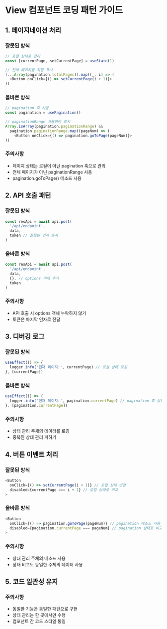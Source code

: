 # View 컴포넌트 코딩 패턴 가이드

## 1. 페이지네이션 처리

### 잘못된 방식

```javascript
// 로컬 상태로 관리
const [currentPage, setCurrentPage] = useState(1)

// 전체 페이지를 직접 표시
[...Array(pagination.totalPages)].map((_, i) => (
  <Button onClick={() => setCurrentPage(i + 1)}>
))
```

### 올바른 방식

```javascript
// pagination 훅 사용
const pagination = usePagination()

// paginationRange 사용하여 표시
Array.isArray(pagination.paginationRange) &&
  pagination.paginationRange.map((pageNum) => (
    <Button onClick={() => pagination.goToPage(pageNum)}>
))
```

### 주의사항

- 페이지 상태는 로컬이 아닌 pagination 훅으로 관리
- 전체 페이지가 아닌 paginationRange 사용
- pagination.goToPage() 메소드 사용

## 2. API 호출 패턴

### 잘못된 방식

```javascript
const resApi = await api.post(
  '/api/endpoint',
  data,
  token // 잘못된 인자 순서
)
```

### 올바른 방식

```javascript
const resApi = await api.post(
  '/api/endpoint',
  data,
  {}, // options 객체 추가
  token
)
```

### 주의사항

- API 호출 시 options 객체 누락하지 않기
- 토큰은 마지막 인자로 전달

## 3. 디버깅 로그

### 잘못된 방식

```javascript
useEffect(() => {
  logger.info('현재 페이지:', currentPage) // 로컬 상태 로깅
}, [currentPage])
```

### 올바른 방식

```javascript
useEffect(() => {
  logger.info('현재 페이지:', pagination.currentPage) // pagination 훅 상태 로깅
}, [pagination.currentPage])
```

### 주의사항

- 상태 관리 주체의 데이터를 로깅
- 중복된 상태 관리 피하기

## 4. 버튼 이벤트 처리

### 잘못된 방식

```javascript
<Button
  onClick={() => setCurrentPage(i + 1)} // 로컬 상태 변경
  disabled={currentPage === i + 1} // 로컬 상태로 비교
>
```

### 올바른 방식

```javascript
<Button
  onClick={() => pagination.goToPage(pageNum)} // pagination 메소드 사용
  disabled={pagination.currentPage === pageNum} // pagination 상태로 비교
>
```

### 주의사항

- 상태 관리 주체의 메소드 사용
- 상태 비교도 동일한 주체의 데이터 사용

## 5. 코드 일관성 유지

### 주의사항

- 동일한 기능은 동일한 패턴으로 구현
- 상태 관리는 한 곳에서만 수행
- 컴포넌트 간 코드 스타일 통일
